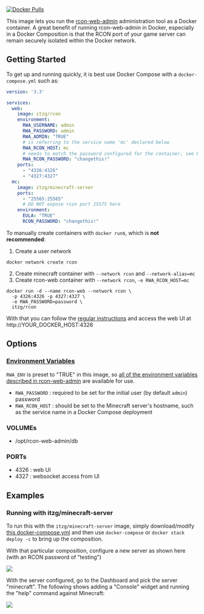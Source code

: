 [![Docker Pulls](https://img.shields.io/docker/pulls/itzg/rcon)](https://hub.docker.com/r/itzg/rcon)

This image lets you run the [rcon-web-admin](https://github.com/rcon-web-admin/rcon-web-admin) administration tool as a
Docker container. A great benefit of running rcon-web-admin in Docker, especially
in a Docker Composition is that the RCON port of your game server
can remain securely isolated within the Docker network.

## Getting Started

To get up and running quickly, it is best use Docker Compose with a `docker-compose.yml` such as:

```yaml
version: '3.3'

services:
  web:
    image: itzg/rcon
    environment:
      RWA_USERNAME: admin
      RWA_PASSWORD: admin
      RWA_ADMIN: "TRUE"
      # is referring to the service name 'mc' declared below
      RWA_RCON_HOST: mc
      # needs to match the password configured for the container, see RCON_PASSWORD below
      RWA_RCON_PASSWORD: "changethis!"
    ports:
      - "4326:4326"
      - "4327:4327"
  mc:
    image: itzg/minecraft-server
    ports:
      - "25565:25565"
      # DO NOT expose rcon port 25575 here
    environment:
      EULA: "TRUE"
      RCON_PASSWORD: "changethis!"
```

To manually create containers with `docker run`s, which is **not recommended**:

1. Create a user network
```shell
docker network create rcon
```
2. Create minecraft container with `--network rcon` and `--network-alias=mc`
3. Create rcon-web container with `--network rcon`, `-e RWA_RCON_HOST=mc`

```shell
docker run -d --name rcon-web --network rcon \
  -p 4326:4326 -p 4327:4327 \
  -e RWA_PASSWORD=password \
  itzg/rcon
```

With that you can follow the [regular instructions](https://github.com/rcon-web-admin/rcon-web-admin#visit-the-ui) and
access the web UI at http://YOUR_DOCKER_HOST:4326

## Options

### [Environment Variables](https://github.com/rcon-web-admin/rcon-web-admin#environment-variables)

`RWA_ENV` is preset to "TRUE" in this image, so [all of the environment variables described in rcon-web-admin](https://github.com/rcon-web-admin/rcon-web-admin#environment-variables) are available for use.

- `RWA_PASSWORD` : required to be set for the initial user (by default `admin`) password
- `RWA_RCON_HOST` : should be set to the Minecraft server's hostname, such as the service name in a Docker Compose deployment 

### VOLUMEs

* /opt/rcon-web-admin/db

### PORTs

* 4326 : web UI
* 4327 : websocket access from UI

## Examples

### Running with itzg/minecraft-server

To run this with the `itzg/minecraft-server` image, simply download/modify
[this docker-compose.yml](https://github.com/itzg/docker-rcon-web-admin/raw/master/docker-compose.yml)
and then use `docker-compose` or `docker stack deploy -c` to bring up the composition.

With that particular composition, configure a new server as shown here (with an RCON password of "testing")

![](https://i.imgur.com/qTrwkaO.png)

With the server configured, go to the Dashboard and pick the server "minecraft". The following
shows adding a "Console" widget and running the "help" command against Minecraft: 

![](https://i.imgur.com/UYr7I7C.png)

